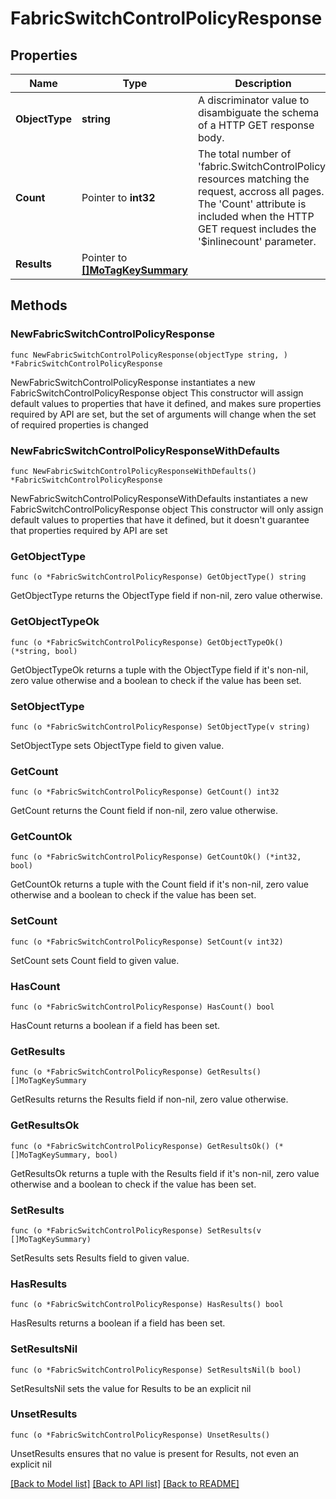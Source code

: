 # FabricSwitchControlPolicyResponse

## Properties

Name | Type | Description | Notes
------------ | ------------- | ------------- | -------------
**ObjectType** | **string** | A discriminator value to disambiguate the schema of a HTTP GET response body. | 
**Count** | Pointer to **int32** | The total number of &#39;fabric.SwitchControlPolicy&#39; resources matching the request, accross all pages. The &#39;Count&#39; attribute is included when the HTTP GET request includes the &#39;$inlinecount&#39; parameter. | [optional] 
**Results** | Pointer to [**[]MoTagKeySummary**](mo.TagKeySummary.md) |  | [optional] 

## Methods

### NewFabricSwitchControlPolicyResponse

`func NewFabricSwitchControlPolicyResponse(objectType string, ) *FabricSwitchControlPolicyResponse`

NewFabricSwitchControlPolicyResponse instantiates a new FabricSwitchControlPolicyResponse object
This constructor will assign default values to properties that have it defined,
and makes sure properties required by API are set, but the set of arguments
will change when the set of required properties is changed

### NewFabricSwitchControlPolicyResponseWithDefaults

`func NewFabricSwitchControlPolicyResponseWithDefaults() *FabricSwitchControlPolicyResponse`

NewFabricSwitchControlPolicyResponseWithDefaults instantiates a new FabricSwitchControlPolicyResponse object
This constructor will only assign default values to properties that have it defined,
but it doesn't guarantee that properties required by API are set

### GetObjectType

`func (o *FabricSwitchControlPolicyResponse) GetObjectType() string`

GetObjectType returns the ObjectType field if non-nil, zero value otherwise.

### GetObjectTypeOk

`func (o *FabricSwitchControlPolicyResponse) GetObjectTypeOk() (*string, bool)`

GetObjectTypeOk returns a tuple with the ObjectType field if it's non-nil, zero value otherwise
and a boolean to check if the value has been set.

### SetObjectType

`func (o *FabricSwitchControlPolicyResponse) SetObjectType(v string)`

SetObjectType sets ObjectType field to given value.


### GetCount

`func (o *FabricSwitchControlPolicyResponse) GetCount() int32`

GetCount returns the Count field if non-nil, zero value otherwise.

### GetCountOk

`func (o *FabricSwitchControlPolicyResponse) GetCountOk() (*int32, bool)`

GetCountOk returns a tuple with the Count field if it's non-nil, zero value otherwise
and a boolean to check if the value has been set.

### SetCount

`func (o *FabricSwitchControlPolicyResponse) SetCount(v int32)`

SetCount sets Count field to given value.

### HasCount

`func (o *FabricSwitchControlPolicyResponse) HasCount() bool`

HasCount returns a boolean if a field has been set.

### GetResults

`func (o *FabricSwitchControlPolicyResponse) GetResults() []MoTagKeySummary`

GetResults returns the Results field if non-nil, zero value otherwise.

### GetResultsOk

`func (o *FabricSwitchControlPolicyResponse) GetResultsOk() (*[]MoTagKeySummary, bool)`

GetResultsOk returns a tuple with the Results field if it's non-nil, zero value otherwise
and a boolean to check if the value has been set.

### SetResults

`func (o *FabricSwitchControlPolicyResponse) SetResults(v []MoTagKeySummary)`

SetResults sets Results field to given value.

### HasResults

`func (o *FabricSwitchControlPolicyResponse) HasResults() bool`

HasResults returns a boolean if a field has been set.

### SetResultsNil

`func (o *FabricSwitchControlPolicyResponse) SetResultsNil(b bool)`

 SetResultsNil sets the value for Results to be an explicit nil

### UnsetResults
`func (o *FabricSwitchControlPolicyResponse) UnsetResults()`

UnsetResults ensures that no value is present for Results, not even an explicit nil

[[Back to Model list]](../README.md#documentation-for-models) [[Back to API list]](../README.md#documentation-for-api-endpoints) [[Back to README]](../README.md)


